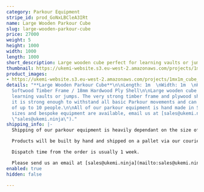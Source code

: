 ```yaml
---
category: Parkour Equipment
stripe_id: prod_GoNxLBCleA3IRt
name: Large Wooden Parkour Cube
slug: large-wooden-parkour-cube
price: 27000
weight: 5
height: 1000
width: 1000
length: 1000
short_description: Large wooden cube perfect for learning vaults or jumps.
thumbnail: https://ukemi-website.s3.eu-west-2.amazonaws.com/projects/1mx1m_cube_thumb.jpg
product_images:
- https://ukemi-website.s3.eu-west-2.amazonaws.com/projects/1mx1m_cube_1.jpg
details: "**Large Wooden Parkour Cube**\n\nLength: 1m  \nWidth: 1m  \nHeight: 1m\n\nMaterials:
  Softwood Timber Frame / 18mm Hardwood Ply Shell\n\nLarge wooden cube perfect for
  learning vaults or jumps. The very strong timber frame and plywood shell mean that
  it is strong enough to withstand all basic Parkour movements and can handle a weight
  of up to 10 people.\n\nAll of our parkour equipment is hand made in Scotland.\n\nCustom
  sizes and bespoke equipment are available, email us at [sales@ukemi.ninja](mailto:sales@ukemi.ninja
  \"sales@ukemi.ninja\")."
shipping_info: |-
  Shipping of our parkour equipment is heavily dependant on the size of your order, we generate quotes separately. We will email you an invoice for the shipping and upon receipt of payment, we will send your items.

  Products will be built by hand and shipped on a pallet via our courier. We currently only offer this service within the UK and Europe.

  Dispatch time from the order is usually 1 week.

  Please send us an email at [sales@ukemi.ninja](mailto:sales@ukemi.ninja "sales@ukemi.ninja") if you have any questions regarding this process.
enabled: true
hidden: false

---
```

